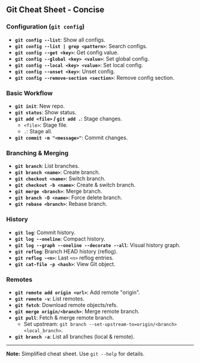 ## Git Cheat Sheet - Concise

### Configuration (`git config`)

*   **`git config --list`**: Show all configs.
*   **`git config --list | grep <pattern>`**: Search configs.
*   **`git config --get <key>`**: Get config value.
*   **`git config --global <key> <value>`**: Set global config.
*   **`git config --local <key> <value>`**: Set local config.
*   **`git config --unset <key>`**: Unset config.
*   **`git config --remove-section <section>`**: Remove config section.

### Basic Workflow

*   **`git init`**: New repo.
*   **`git status`**: Show status.
*   **`git add <file>` / `git add .`**: Stage changes.
    *   `<file>`: Stage file.
    *   `.`: Stage all.
*   **`git commit -m "<message>"`**: Commit changes.

### Branching & Merging

*   **`git branch`**: List branches.
*   **`git branch <name>`**: Create branch.
*   **`git checkout <name>`**: Switch branch.
*   **`git checkout -b <name>`**: Create & switch branch.
*   **`git merge <branch>`**: Merge branch.
*   **`git branch -D <name>`**: Force delete branch.
*   **`git rebase <branch>`**: Rebase branch.

### History

*   **`git log`**: Commit history.
*   **`git log --oneline`**: Compact history.
*   **`git log --graph --oneline --decorate --all`**: Visual history graph.
*   **`git reflog`**: Branch HEAD history (reflog).
*   **`git reflog -<n>`**: Last `<n>` reflog entries.
*   **`git cat-file -p <hash>`**: View Git object.

### Remotes

*   **`git remote add origin <url>`**: Add remote "origin".
*   **`git remote -v`**: List remotes.
*   **`git fetch`**: Download remote objects/refs.
*   **`git merge origin/<branch>`**: Merge remote branch.
*   **`git pull`**: Fetch & merge remote branch.
    *   Set upstream: `git branch --set-upstream-to=origin/<branch> <local_branch>`.
*   **`git branch -a`**: List all branches (local & remote).

---

**Note:** Simplified cheat sheet. Use `git --help` for details.
